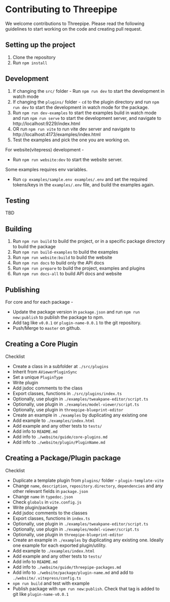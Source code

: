 # Contributing to Threepipe

We welcome contributions to Threepipe. Please read the following guidelines to start working on the code and creating pull request.

## Setting up the project

1. Clone the repository
2. Run `npm install`

## Development

1. If changing the `src/` folder - Run `npm run dev` to start the development in watch mode
2. If changing the `plugins/` folder - `cd` to the plugin directory and run `npm run dev` to start the development in watch mode for the package.
3. Run `npm run dev-examples` to start the examples build in watch mode and run `npm run serve` to start the development server, and navigate to http://localhost:9229/index.html
4. OR run `npm run vite` to run vite dev server and navigate to http://localhost:4173/examples/index.html
5. Test the examples and pick the one you are working on.

For website(vitepress) development -
- Run `npm run website:dev` to start the website server.

Some examples requires env variables. 
- Run `cp examples/sample.env examples/.env` and set the required tokens/keys in the `examples/.env` file, and build the examples again.

## Testing

TBD

## Building

1. Run `npm run build` to build the project, or in a specific package directory to build the package
2. Run `npm run build-examples` to build the examples
3. Run `npm run website:build` to build the website
4. Run `npm run docs` to build only the API docs
5. Run `npm run prepare` to build the project, examples and plugins
6. Run `npm run docs-all` to build API docs and website

## Publishing

For core and for each package -
- Update the package version in `package.json` and run `npm run new:publish` to publish the package to npm.
- Add tag like `v0.0.1` or `plugin-name-0.0.1` to the git repository.
- Push/Merge to `master` on github. 

## Creating a Core Plugin

Checklist 
- Create a class in a subfolder at `./src/plugins`
- Inherit from `AViewerPluginSync`
- Set a unique `PluginType`
- Write plugin
- Add jsdoc comments to the class
- Export classes, functions in `./src/plugins/index.ts`
- Optionally, use plugin in `./examples/tweakpane-editor/script.ts`
- Optionally, use plugin in `./examples/model-viewer/script.ts`
- Optionally, use plugin in `threepipe-blueprint-editor`
- Create an example in `./examples` by duplicating any existing one
- Add example to `./examples/index.html`
- Add example and any other tests to `tests/`
- Add info to `README.md`
- Add info to `./website/guide/core-plugins.md`
- Add info to `./website/plugin/PluginName.md`

## Creating a Package/Plugin package

Checklist
- Duplicate a template plugin from `plugins/` folder - `plugin-template-vite`
- Change `name`, `description`, `repository.directory`, `dependencies` and any other relevant fields in `package.json`
- Change `name` in `typedoc.json`
- Check `globals` in `vite.config.js`
- Write plugin/package
- Add jsdoc comments to the classes
- Export classes, functions in `index.ts`
- Optionally, use plugin in `./examples/tweakpane-editor/script.ts`
- Optionally, use plugin in `./examples/model-viewer/script.ts`
- Optionally, use plugin in `threepipe-blueprint-editor`
- Create an example in `./examples` by duplicating any existing one. Ideally one example for each exported plugin/utility.
- Add example to `./examples/index.html`
- Add example and any other tests to `tests/`
- Add info to `README.md`
- Add info to `./website/guide/threepipe-packages.md`
- Add info to `./website/package/plugin-name.md` and add to `./website/.vitepress/config.ts`
- `npm run build` and test with example
- Publish package with `npm run new:publish`. Check that tag is added to git like `plugin-name-v0.0.1`
